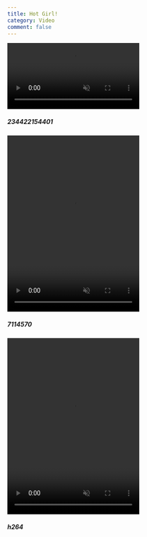 ```yaml
---
title: Hot Girl!
category: Video
comment: false
---
```


<div class="w3-row-padding w3-margin-top">
<div class="w3-third">
    <div class="w3-card">
<video id="myVideo" width="300" preload="none" autoplay="" muted="" loop="" playsinline="" webkit-playsinline="">
  <source src="//cloud.video.alibaba.com/play/u/2153292369/p/1/e/6/t/1/d/hd/234422154401.mp4"></video>
      <div class="w3-container">
        <h5>234422154401</h5>
      </div>
    </div>
  </div>

  <div class="w3-third">
    <div class="w3-card">
<video id="myVideo" height="400" width="300" preload="none" autoplay="" muted="" loop="" playsinline="" webkit-playsinline="">
  <source src="{{site.url}}{{site.baseurl}}/src/assets/img/pexels-anthony-shkraba-7114570.mp4"></video>
      <div class="w3-container">
        <h5>7114570</h5>
      </div>
    </div>
  </div>
  
  <div class="w3-third">
    <div class="w3-card">
<video id="myVideo" height="400" width="300" preload="none" autoplay="" muted="" loop="" playsinline="" webkit-playsinline="">
  <source src="{{site.url}}{{site.baseurl}}/src/assets/img/h264.mp4"></video>
      <div class="w3-container">
        <h5>h264</h5>
      </div>
    </div>
  </div>
<script> 
var vid = document.getElementById("myVideo"); 

function playVid() { 
  vid.play(); 
} 

function pauseVid() { 
  vid.pause(); 
} 
</script> 
